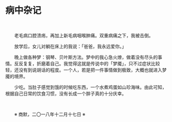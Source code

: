 # 病中杂记

&emsp;&emsp;

&emsp;&emsp;老毛病口腔溃疡，再加上新毛病咽喉肿痛。双重病痛之下，我被击倒。

&emsp;&emsp;放学后，女儿对躺在床上的我说：「爸爸，我永远爱你。」

&emsp;&emsp;晚上做各种梦：钢琴、贝叶斯方法。梦中的我心急火燎，做着没有尽头的事情。反反复复，折磨着自己。我觉得这就是传说中的「梦魇」，只不过症状比较轻，还没有到说胡话的程度。一个人，若是把一件事情做到极致，大概也就进入梦魇的境界。

&emsp;&emsp;少吃。当肚子感觉到饿的时候吃东西，一个水煮鸡蛋如山珍海味。由此可知，根据自己日常的饮食习惯，没有长成一个胖子真的十分庆幸。

&emsp;&emsp;

&emsp;&emsp;※ 商默，二〇一八年十二月十七日 ※